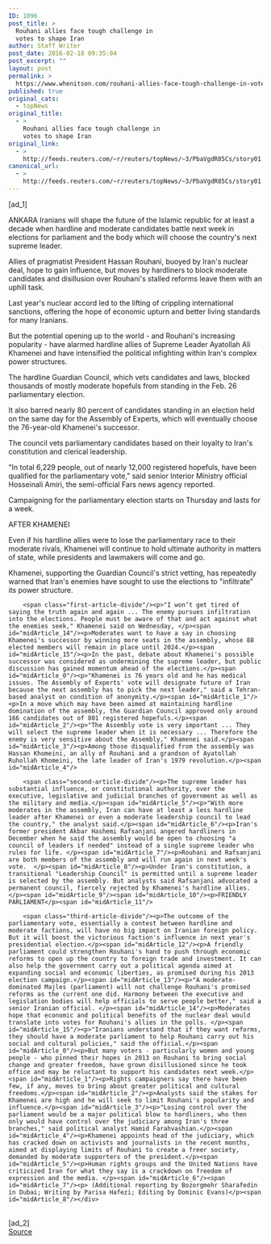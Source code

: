 ```yaml
---
ID: 1096
post_title: >
  Rouhani allies face tough challenge in
  votes to shape Iran
author: Staff Writer
post_date: 2016-02-18 09:35:04
post_excerpt: ""
layout: post
permalink: >
  https://www.whenitson.com/rouhani-allies-face-tough-challenge-in-votes-to-shape-iran/
published: true
original_cats:
  - topNews
original_title:
  - >
    Rouhani allies face tough challenge in
    votes to shape Iran
original_link:
  - >
    http://feeds.reuters.com/~r/reuters/topNews/~3/PbaVgdR85Cs/story01.htm
canonical_url:
  - >
    http://feeds.reuters.com/~r/reuters/topNews/~3/PbaVgdR85Cs/story01.htm
---
```

 [ad_1]
<br><div id="articleText">
<span id="midArticle_start"/>

<span id="midArticle_0"/><span class="focusParagraph" readability="4"><p><span class="articleLocation">ANKARA</span> Iranians will shape the future of the Islamic republic for at least a decade when hardline and moderate candidates battle next week in elections for parliament and the body which will choose the country's next supreme leader.</p></span><span id="midArticle_1"/><p>Allies of pragmatist President Hassan Rouhani, buoyed by Iran's nuclear deal, hope to gain influence, but moves by hardliners to block moderate candidates and disillusion over Rouhani's stalled reforms leave them with an uphill task.</p><span id="midArticle_2"/><p>Last year's nuclear accord led to the lifting of crippling international sanctions, offering the hope of economic upturn and better living standards for many Iranians.</p><span id="midArticle_3"/><p>But the potential opening up to the world - and Rouhani's increasing popularity - have alarmed hardline allies of Supreme Leader Ayatollah Ali Khamenei and have intensified the political infighting within Iran's complex power structures.</p><span id="midArticle_4"/><p>The hardline Guardian Council, which vets candidates and laws, blocked thousands of mostly moderate hopefuls from standing in the Feb. 26 parliamentary election. </p><span id="midArticle_5"/><p>It also barred nearly 80 percent of candidates standing in an election held on the same day for the Assembly of Experts, which will eventually choose the 76-year-old Khamenei's successor.</p><span id="midArticle_6"/><p>The council vets parliamentary candidates based on their loyalty to Iran's constitution and clerical leadership.     </p><span id="midArticle_7"/><p>"In total 6,229 people, out of nearly 12,000 registered hopefuls, have been qualified for the parliamentary vote," said senior Interior Ministry official Hosseinali Amiri, the semi-official Fars news agency reported.</p><span id="midArticle_8"/><p>Campaigning for the parliamentary election starts on Thursday and lasts for a week.</p><span id="midArticle_9"/><span id="midArticle_10"/><p>AFTER KHAMENEI</p><span id="midArticle_11"/><p>Even if his hardline allies were to lose the parliamentary race to their moderate rivals, Khamenei will continue to hold ultimate authority in matters of state, while presidents and lawmakers will come and go.</p><span id="midArticle_12"/><p>Khamenei, supporting the Guardian Council's strict vetting, has repeatedly warned that Iran's enemies have sought to use the elections to "infiltrate" its power structure. </p><span id="midArticle_13"/>
        
        <span class="first-article-divide"/><p>"I won’t get tired of saying the truth again and again ... The enemy pursues infiltration into the elections. People must be aware of that and act against what the enemies seek," Khamenei said on Wednesday, </p><span id="midArticle_14"/><p>Moderates want to have a say in choosing Khamenei's successor by winning more seats in the assembly, whose 88 elected members will remain in place until 2024.</p><span id="midArticle_15"/><p>In the past, debate about Khamenei's possible successor was considered as undermining the supreme leader, but public discussion has gained momentum ahead of the elections.</p><span id="midArticle_0"/><p>"Khamenei is 76 years old and he has medical issues. The Assembly of Experts' vote will designate future of Iran because the next assembly has to pick the next leader," said a Tehran-based analyst on condition of anonymity.</p><span id="midArticle_1"/><p>In a move which may have been aimed at maintaining hardline domination of the assembly, the Guardian Council approved only around 166 candidates out of 801 registered hopefuls.</p><span id="midArticle_2"/><p>"The Assembly vote is very important ... They will select the supreme leader when it is necessary ... Therefore the enemy is very sensitive about the Assembly," Khamenei said.</p><span id="midArticle_3"/><p>Among those disqualified from the assembly was Hassan Khomeini, an ally of Rouhani and a grandson of Ayatollah Ruhollah Khomeini, the late leader of Iran's 1979 revolution.</p><span id="midArticle_4"/>
        
        <span class="second-article-divide"/><p>The supreme leader has substantial influence, or constitutional authority, over the executive, legislative and judicial branches of government as well as the military and media.</p><span id="midArticle_5"/><p>"With more moderates in the assembly, Iran can have at least a less hardline leader after Khamenei or even a moderate leadership council to lead the country," the analyst said.</p><span id="midArticle_6"/><p>Iran's former president Akbar Hashemi Rafsanjani angered hardliners in December when he said the assembly would be open to choosing "a council of leaders if needed" instead of a single supreme leader who rules for life. </p><span id="midArticle_7"/><p>Rouhani and Rafsanjani are both members of the assembly and will run again in next week's vote.  </p><span id="midArticle_8"/><p>Under Iran's constitution, a transitional "Leadership Council" is permitted until a supreme leader is selected by the assembly. But analysts said Rafsanjani advocated a permanent council, fiercely rejected by Khamenei's hardline allies. </p><span id="midArticle_9"/><span id="midArticle_10"/><p>FRIENDLY PARLIAMENT</p><span id="midArticle_11"/>
        
        <span class="third-article-divide"/><p>The outcome of the parliamentary vote, essentially a contest between hardline and moderate factions, will have no big impact on Iranian foreign policy. But it will boost the victorious faction's influence in next year's presidential election.</p><span id="midArticle_12"/><p>A friendly parliament could strengthen Rouhani's hand to push through economic reforms to open up the country to foreign trade and investment. It can also help the government carry out a political agenda aimed at expanding social and economic liberties, as promised during his 2013 election campaign.</p><span id="midArticle_13"/><p>"A moderate-dominated Majles (parliament) will not challenge Rouhani's promised reforms as the current one did. Harmony between the executive and legislation bodies will help officials to serve people better," said a senior Iranian official. </p><span id="midArticle_14"/><p>Moderates hope that economic and political benefits of the nuclear deal would translate into votes for Rouhani's allies in the polls. </p><span id="midArticle_15"/><p>"Iranians understand that if they want reforms, they should have a moderate parliament to help Rouhani carry out his social and cultural policies," said the official.</p><span id="midArticle_0"/><p>But many voters - particularly women and young people - who pinned their hopes in 2013 on Rouhani to bring social change and greater freedom, have grown disillusioned since he took office and may be reluctant to support his candidates next week.</p><span id="midArticle_1"/><p>Rights campaigners say there have been few, if any, moves to bring about greater political and cultural freedoms.</p><span id="midArticle_2"/><p>Analysts said the stakes for Khamenei are high and he will seek to limit Rouhani's popularity and influence.</p><span id="midArticle_3"/><p>"Losing control over the parliament would be a major political blow to hardliners, who then only would have control over the judiciary among Iran's three branches," said political analyst Hamid Farahvashian.</p><span id="midArticle_4"/><p>Khamenei appoints head of the judiciary, which has cracked down on activists and journalists in the recent months, aimed at displaying limits of Rouhani to create a freer society, demanded by moderate supporters of the president.</p><span id="midArticle_5"/><p>Human rights groups and the United Nations have criticized Iran for what they say is a crackdown on freedom of expression and the media. </p><span id="midArticle_6"/><span id="midArticle_7"/><p> (Additional reporting by Bozorgmehr Sharafedin in Dubai; Writing by Parisa Hafezi; Editing by Dominic Evans)</p><span id="midArticle_8"/></div>
<br>[ad_2]
<br><a href="http://feeds.reuters.com/~r/reuters/topNews/~3/PbaVgdR85Cs/story01.htm">Source </a>